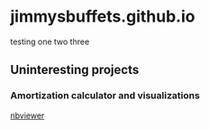 # jimmysbuffets.github.io

testing one two three

## Uninteresting projects

### Amortization calculator and visualizations
[nbviewer](nbviewer.com/github/jimmysbuffets/jimmysbuffets.github.io/blob/main/Uninteresting/Amortization.ipynb)
